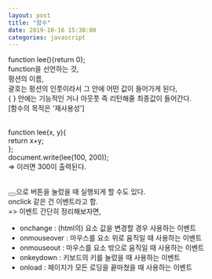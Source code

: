 ```yaml
---
layout: post
title: "함수"
date: 2019-10-16 15:30:00
categories: javascript
---
```

function lee(){return 0};<br>
function을 선언하는 것, <br>
펑션의 이름, <br>
괄호는 펑션의 인풋이라서 그 안에 어떤 값이 들어가게 된다, <br>
{ } 안에는 기능적인 거나 아웃풋 즉 리턴해줄 최종값이 들어간다.<br>
[함수의 목적은 '재사용성']<br><br>

function lee(x, y){ <br>
  return x+y; <br>
}; <br>
document.write(lee(100, 200)); <br>
=> 이러면 300이 출력된다.<br><br>

<button onclick="~~"></button>으로 버튼을 눌렀을 때 실행되게 할 수도 있다.<br>
onclick 같은 건 이벤트라고 함.<br>
=> 이벤트 간단히 정리해보자면,<br>
* onchange : (html의) 요소 값을 변경할 경우 사용하는 이벤트<br>
* onmouseover : 마우스를 요소 위로 움직일 때 사용하는 이벤트<br>
*  onmouseout : 마우스를 요소 밖으로 움직일 때 사용하는 이벤트<br>
*  onkeydown : 키보드의 키를 눌렀을 때 사용하는 이벤트<br>
*  onload : 페이지가 모든 로딩을 끝마쳤을 때 사용하는 이벤트<br>
